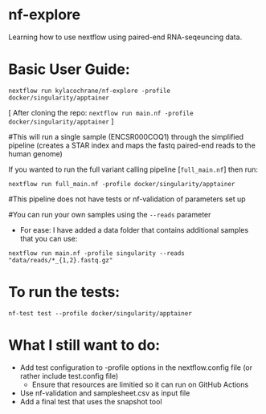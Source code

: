 # nf-explore
Learning how to use nextflow using paired-end RNA-seqeuncing data.


# Basic User Guide:

`nextflow run kylacochrane/nf-explore -profile docker/singularity/apptainer`

[ After cloning the repo:
`nextflow run main.nf -profile docker/singularity/apptainer` ]

#This will run a single sample (ENCSR000COQ1) through the simplified pipeline (creates a STAR index and maps the fastq paired-end reads to the human genome)

If you wanted to run the full variant calling pipeline [`full_main.nf`] then run:

`nextflow run full_main.nf -profile docker/singularity/apptainer`

#This pipeline does not have tests or nf-validation of parameters set up

#You can run your own samples using the `--reads` parameter 
- For ease: I have added a data folder that contains additional samples that you can use:

`nextflow run main.nf -profile singularity --reads "data/reads/*_{1,2}.fastq.gz"`

# To run the tests:

`nf-test test --profile docker/singularity/apptainer`

# What I still want to do:

- Add test configuration to -profile options in the nextflow.config file (or rather include test.config file)
	- Ensure that resources are limitied so it can run on GitHub Actions
- Use nf-validation and samplesheet.csv as input file
- Add a final test that uses the snapshot tool




